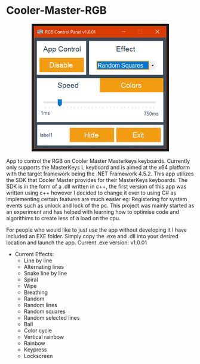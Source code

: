 # Cooler-Master-RGB
<p align="center">
  <img src="https://github.com/AllanMoorhouse23/Cooler-Master-RGB/blob/master/Images/RGBApp.PNG" alt="App Preview" />
</p>

App to control the RGB on Cooler Master Masterkeys keyboards. Currently only supports the MasterKeys L keyboard and is aimed at the x64 platform with the target framework being the .NET Framework 4.5.2. This app utilizes the SDK that Cooler Master provides for their MasterKeys keyboards. The SDK is in the form of a .dll written in c++, the first version of this app was written using c++ however I decided to change it over to using C# as implementing certain features are much easier eg: Registering for system events such as unlock and lock of the pc. This project was mainly started as an experiment and has helped with learning how to optimise code and algorithims to create less of a load on the cpu.<br>

For people who would like to just use the app without developing it I have included an EXE folder. Simply copy the .exe and .dll into your desired location and launch the app. Current .exe version: v1.0.01<br> 

* Current Effects:
  * Line by line
  * Alternating lines
  * Snake line by line
  * Spiral
  * Wipe
  * Breathing
  * Random 
  * Random lines 
  * Random squares
  * Random selected lines
  * Ball
  * Color cycle
  * Vertical rainbow
  * Rainbow
  * Keypress
  * Lockscreen
<br>

